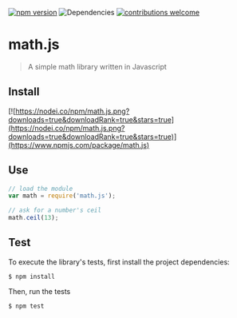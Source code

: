 [![npm version](https://badge.fury.io/js/math.js.svg)](https://badge.fury.io/js/math.js)  ![Dependencies](https://david-dm.org/toubou91/math.js.svg) [![contributions welcome](https://img.shields.io/badge/contributions-welcome-brightgreen.svg?style=flat)](https://github.com/dwyl/esta/issues)

# math.js
> A simple math library written in Javascript

## Install
[![https://nodei.co/npm/math.js.png?downloads=true&downloadRank=true&stars=true](https://nodei.co/npm/math.js.png?downloads=true&downloadRank=true&stars=true)](https://www.npmjs.com/package/math.js)

## Use
```javascript
// load the module
var math = require('math.js');

// ask for a number's ceil
math.ceil(13);
```

## Test
To execute the library's tests, first install the project dependencies:

```
$ npm install
```

Then, run the tests
```
$ npm test
```
